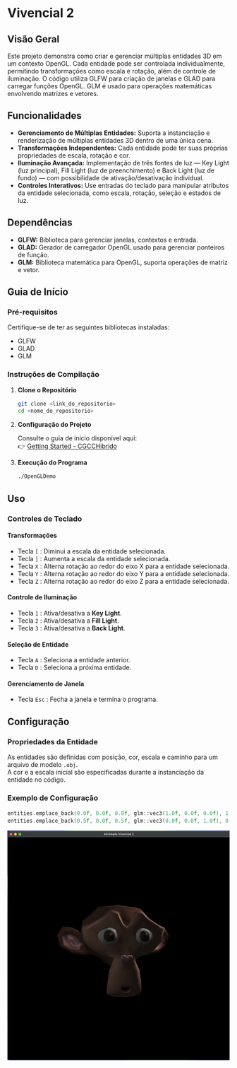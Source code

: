 # Vivencial 2

## Visão Geral

Este projeto demonstra como criar e gerenciar múltiplas entidades 3D em um contexto OpenGL. Cada entidade pode ser controlada individualmente, permitindo transformações como escala e rotação, além de controle de iluminação. O código utiliza GLFW para criação de janelas e GLAD para carregar funções OpenGL. GLM é usado para operações matemáticas envolvendo matrizes e vetores.

## Funcionalidades

- **Gerenciamento de Múltiplas Entidades:** Suporta a instanciação e renderização de múltiplas entidades 3D dentro de uma única cena.
- **Transformações Independentes:** Cada entidade pode ter suas próprias propriedades de escala, rotação e cor.
- **Iluminação Avançada:** Implementação de três fontes de luz — Key Light (luz principal), Fill Light (luz de preenchimento) e Back Light (luz de fundo) — com possibilidade de ativação/desativação individual.
- **Controles Interativos:** Use entradas do teclado para manipular atributos da entidade selecionada, como escala, rotação, seleção e estados de luz.

## Dependências

- **GLFW:** Biblioteca para gerenciar janelas, contextos e entrada.
- **GLAD:** Gerador de carregador OpenGL usado para gerenciar ponteiros de função.
- **GLM:** Biblioteca matemática para OpenGL, suporta operações de matriz e vetor.

## Guia de Início

### Pré-requisitos

Certifique-se de ter as seguintes bibliotecas instaladas:

- GLFW  
- GLAD  
- GLM  

### Instruções de Compilação

1. **Clone o Repositório**
   ```sh
   git clone <link_do_repositorio>
   cd <nome_do_repositorio>
   ```

2. **Configuração do Projeto**

   Consulte o guia de início disponível aqui:  
   👉 [Getting Started - CGCCHibrido](https://github.com/fellowsheep/CGCCHibrido/blob/main/GettingStarted.md)

3. **Execução do Programa**
   ```sh
   ./OpenGLDemo
   ```

## Uso

### Controles de Teclado

#### Transformações

- Tecla `[` : Diminui a escala da entidade selecionada.  
- Tecla `]` : Aumenta a escala da entidade selecionada.  
- Tecla `X` : Alterna rotação ao redor do eixo X para a entidade selecionada.  
- Tecla `Y` : Alterna rotação ao redor do eixo Y para a entidade selecionada.  
- Tecla `Z` : Alterna rotação ao redor do eixo Z para a entidade selecionada.  

#### Controle de Iluminação

- Tecla `1` : Ativa/desativa a **Key Light**.  
- Tecla `2` : Ativa/desativa a **Fill Light**.  
- Tecla `3` : Ativa/desativa a **Back Light**.  

#### Seleção de Entidade

- Tecla `A` : Seleciona a entidade anterior.  
- Tecla `D` : Seleciona a próxima entidade.  

#### Gerenciamento de Janela

- Tecla `Esc` : Fecha a janela e termina o programa.  

## Configuração

### Propriedades da Entidade

As entidades são definidas com posição, cor, escala e caminho para um arquivo de modelo `.obj`.  
A cor e a escala inicial são especificadas durante a instanciação da entidade no código.

### Exemplo de Configuração

```cpp
entities.emplace_back(0.0f, 0.0f, 0.0f, glm::vec3(1.0f, 0.0f, 0.0f), 1.0f, "path/to/model1.obj");
entities.emplace_back(0.5f, 0.0f, 0.5f, glm::vec3(0.0f, 0.0f, 1.0f), 0.5f, "path/to/model2.obj");
```

![alt text](images/image2.png)
